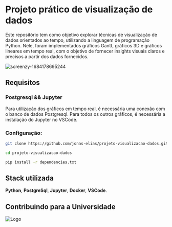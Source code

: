 # Projeto prático de visualização de dados

Este repositório tem como objetivo explorar técnicas de visualização de dados orientados ao tempo, utilizando a linguagem de programação Python. Nele, foram implementados gráficos Gantt, gráficos 3D e gráficos lineares em tempo real, com o objetivo de fornecer insights visuais claros e precisos a partir dos dados fornecidos.

![screenzy-1684178695244](https://github.com/jonas-elias/patents-elastic/assets/48037643/b293fa81-508f-46fa-a781-72bf6f7fbbb8)

## Requisitos

### Postgresql && Jupyter
Para utilização dos gráficos em tempo real, é necessária uma conexão com o banco de dados Postgresql. Para todos os outros gráficos, é necessária a instalação do Jupyter no VSCode.

### Configuração:

```bash
git clone https://github.com/jonas-elias/projeto-visualizacao-dados.git
```

```bash
cd projeto-visualizacao-dados
```

```bash
pip install -r dependencies.txt
```

## Stack utilizada

**Python**, **PostgreSql**, **Jupyter**, **Docker**, **VSCode**.

## Contribuindo para a Universidade

![Logo](https://th.bing.com/th/id/R.1f3dd2192b3a93ebf03061c73912ac1d?rik=gq3BL1fQkicoUQ&riu=http%3a%2f%2foenem.com.br%2fblog%2fwp-content%2fuploads%2f2018%2f01%2fVestibular-UFSC.gif&ehk=GLqmjQQzandF1%2fFd4KYV9x%2flspeu%2bhMSObd6V7bWNaA%3d&risl=&pid=ImgRaw&r=0)
